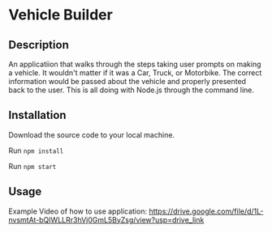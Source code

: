# Vehicle Builder

## Description

An applicatiion that walks through the steps taking user prompts on making a vehicle. It wouldn't matter if it was a Car, Truck, or Motorbike. The correct information would be passed about the vehicle and properly presented back to the user. This is all doing with Node.js through the command line.

## Installation

Download the source code to your local machine.

Run `npm install`

Run `npm start`

## Usage

Example Video of how to use application: 
https://drive.google.com/file/d/1L-nvsmtAt-bQIWLLRr3hVj0GmL5ByZsg/view?usp=drive_link

